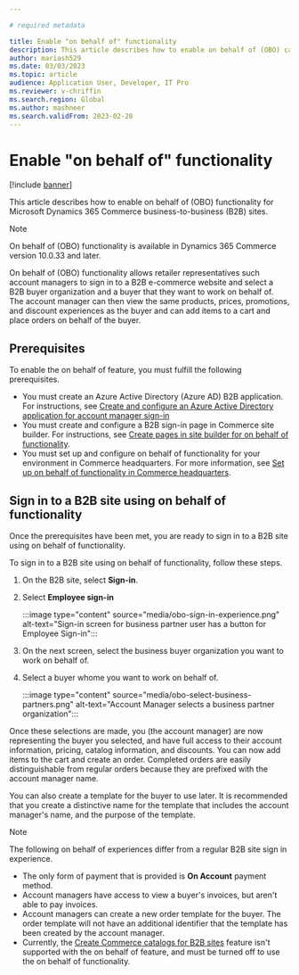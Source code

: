 ```yaml
---

# required metadata

title: Enable "on behalf of" functionality
description: This article describes how to enable on behalf of (OBO) capabilities for Microsoft Dynamics 365 Commerce business-to-business (B2B) sites.
author: mariash529
ms.date: 03/03/2023
ms.topic: article
audience: Application User, Developer, IT Pro
ms.reviewer: v-chriffin
ms.search.region: Global
ms.author: mashneer
ms.search.validFrom: 2023-02-28
---
```


# Enable "on behalf of" functionality

[!include [banner](includes/banner.md)]

This article describes how to enable on behalf of (OBO) functionality for Microsoft Dynamics 365 Commerce business-to-business (B2B) sites.

> [!NOTE]
> On behalf of (OBO) functionality is available in Dynamics 365 Commerce version 10.0.33 and later.

On behalf of (OBO) functionality allows retailer representatives such account managers to sign in to a B2B e-commerce website and select a B2B buyer organization and a buyer that they want to work on behalf of. The account manager can then view the same products, prices, promotions, and discount experiences as the buyer and can add items to a cart and place orders on behalf of the buyer. 

## Prerequisites

To enable the on behalf of feature, you must fulfill the following prerequisites.

- You must create an Azure Active Directory (Azure AD) B2B application. For instructions, see [Create and configure an Azure Active Directory application for account manager sign-in](obo-create-aad-application.md)
- You must create and configure a B2B sign-in page in Commerce site builder. For instructions, see [Create pages in site builder for on behalf of functionality](obo-add-pages-site-builder.md). 
- You must set up and configure on behalf of functionality for your environment in Commerce headquarters. For more information, see [Set up on behalf of functionality in Commerce headquarters](obo-configure-hq.md). 

## Sign in to a B2B site using on behalf of functionality

Once the prerequisites have been met, you are ready to sign in to a B2B site using on behalf of functionality.

To sign in to a B2B site using on behalf of functionality, follow these steps.
  
1. On the B2B site, select **Sign-in**.
1. Select **Employee sign-in**

    :::image type="content" source="media/obo-sign-in-experience.png" alt-text="Sign-in screen for business partner user has a button for Employee Sign-in":::

1. On the next screen, select the business buyer organization you want to work on behalf of.
1. Select a buyer whome you want to work on behalf of.

    :::image type="content" source="media/obo-select-business-partners.png" alt-text="Account Manager selects a business partner organization":::

Once these selections are made, you (the account manager) are now representing the buyer you selected, and have full access to their account information, pricing, catalog information, and discounts. You can now add items to the cart and create an order. Completed orders are easily distinguishable from regular orders because they are prefixed with the account manager name. 

You can also create a template for the buyer to use later. It is recommended that you create a distinctive name for the template that includes the account manager's name, and the purpose of the template. 

> [!NOTE]
> The following on behalf of experiences differ from a regular B2B site sign in experience.
> - The only form of payment that is provided is **On Account** payment method.  
> - Account managers have access to view a buyer's invoices, but aren't able to pay invoices. 
> - Account managers can create a new order template for the buyer. The order template will not have an additional identifier that the template has been created by the  account manager. 
> - Currently, the [Create Commerce catalogs for B2B sites](catalogs-b2b-sites.md) feature isn't supported with the on behalf of feature, and must be turned off to use the on behalf of functionality. 

